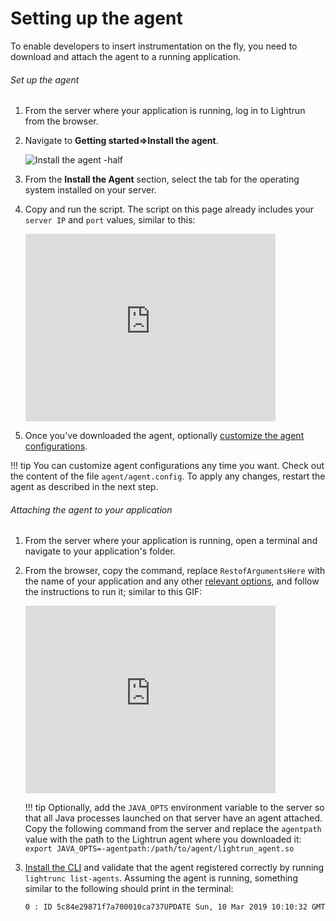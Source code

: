 # Setting up the agent

To enable developers to insert instrumentation on the fly, you need to download and attach the agent to a running application.

###### Set up the agent


1. From the server where your application is running, log in to Lightrun from the browser. 


2. Navigate to **Getting started=>Install the agent**.

    ![Install the agent -half](../assets/images/install-agent.png)

3. From the **Install the Agent** section, select the tab for the operating system installed on your server.

4. Copy and run the script. The script on this page already includes your `server IP` and `port` values, similar to this:

     <iframe src="https://player.vimeo.com/video/542166389?title=0&amp;byline=0&amp;portrait=0&amp;speed=0&amp;badge=0&amp;autopause=0&amp;player_id=0&amp;app_id=56727" width="400" height="300" frameborder="0" allow="autoplay; fullscreen; picture-in-picture" allowfullscreen title="Download the agent"></iframe>
     


5. Once you've downloaded the agent, optionally [customize the agent configurations](../agentadmin-agentprops.md).


  !!! tip
       You can customize agent configurations any time you want. Check out the content of the file `agent/agent.config`. To apply any changes, restart the agent as described in the next step.

###### Attaching the agent to your application

  1. From the server where your application is running, open a terminal and navigate to your application's folder.

  2. From the browser, copy the command, replace `RestofArgumentsHere` with the name of your application and any other [relevant options](../agentadmin-agentprops.md), and follow the instructions to run it; similar to this GIF:
  
       <iframe src="https://player.vimeo.com/video/542152672?title=0&amp;byline=0&amp;portrait=0&amp;speed=0&amp;badge=0&amp;autopause=0&amp;player_id=0&amp;app_id=56727" width="400" height="300" frameborder="0" allow="autoplay; fullscreen; picture-in-picture" allowfullscreen title="Add Agent to Application"></iframe>
       
       !!! tip
            Optionally, add the `JAVA_OPTS` environment variable to the server so that all Java processes launched on that server have an agent attached. Copy the following command from the server and replace the `agentpath` value with the path to the Lightrun agent where you downloaded it:
            ```
            export JAVA_OPTS=-agentpath:/path/to/agent/lightrun_agent.so
            ```

  3. [Install the CLI](../cli.md) and validate that the agent registered correctly by running `lightrunc list-agents`. Assuming the agent is running, something similar to the following should print in the terminal: 

       ```
       0 : ID 5c84e29871f7a700010ca737UPDATE Sun, 10 Mar 2019 10:10:32 GMT
       ```
